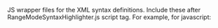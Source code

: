 JS wrapper files for the XML syntax definitions. Include these after RangeModeSyntaxHighlighter.js script tag.
For example, for javascript:

<html>
<head>
<script src="http://your-website.com/RangeModeSyntaxHighlighter-min.js"></script>
<script src="http://your-website.com/javascript.xml.js"></script>
</head>
